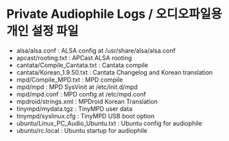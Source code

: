 # Private Audiophile Logs / 오디오파일용 개인 설정 파일

+ alsa/alsa.conf                   : ALSA config at /usr/share/alsa/alsa.conf
+ apcast/rooting.txt               : APCast ALSA rooting
+ cantata/Compile_Cantata.txt      : Cantata compile
+ cantata/Korean_1.9.50.txt        : Cantata Changelog and Korean translation
+ mpd/Compile_MPD.txt              : MPD compile
+ mpd/mpd                          : MPD SysVinit at /etc/init.d/mpd
+ mpd/mpd.conf                     : MPD config at /etc/mpd.conf
+ mpdroid/strings.xml              : MPDroid Korean Translation
+ tinympd/mydata.tgz               : TinyMPD user data
+ tinympd/syslinux.cfg             : TinyMPD USB boot option
+ ubuntu/Linux_PC_Audio_Ubuntu.txt : Ubuntu config for audiophile
+ ubuntu/rc.local                  : Ubuntu startup for audiophile